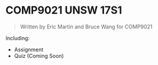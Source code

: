 # COMP9021 UNSW 17S1

> Written by Eric Martin and Bruce Wang for COMP9021

Including:

- Assignment
- Quiz (Coming Soon)